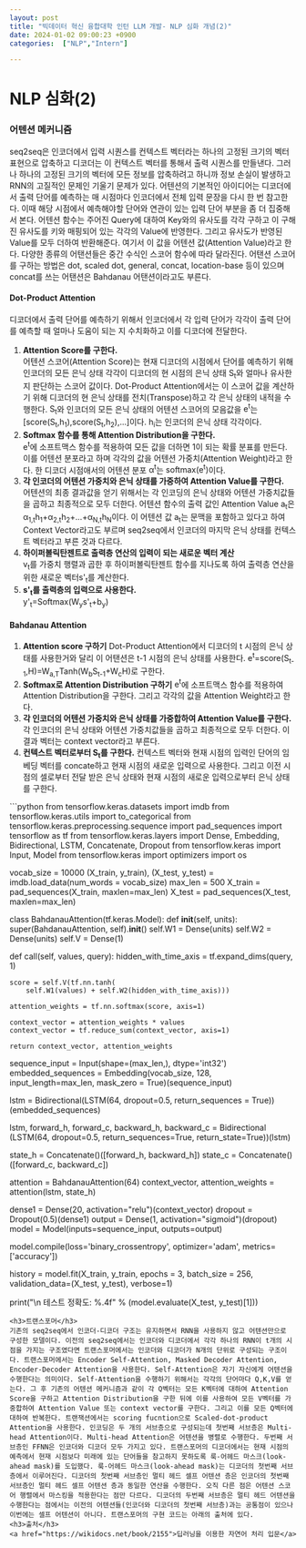 ```yaml
---
layout: post
title: "빅데이터 혁신 융합대학 인턴 LLM 개발- NLP 심화 개념(2)"
date: 2024-01-02 09:00:23 +0900
categories:  ["NLP","Intern"]

---
```

# NLP 심화(2)
<h3>어텐션 메커니즘</h3>
<div class="explain">
 seq2seq은 인코더에서 입력 시퀀스를 컨텍스트 벡터라는 하나의 고정된 크기의 벡터 표현으로 압축하고 디코더는 이 컨텍스트 벡터를 통해서 출력 시퀀스를 만들낸다. 그러나 하나의 고정된 크기의 벡터에 모든 정보를 압축하려고 하니까 정보 손실이 발생하고 RNN의 고질적인 문제인 기울기 문제가 있다. 어텐션의 기본적인 아이디어는 디코더에서 출력 단어를 예측하는 매 시점마다 인코더에서 전체 입력 문장을 다시 한 번 참고한다. 이때 해당 시점에서 예측해야할 단어와 연관이 있는 입력 단어 부분을 좀 더 집중해서 본다. 
 어텐션 함수는 주어진 Query에 대하여 Key와의 유사도를 각각 구하고 이 구해진 유사도를 키와 매핑되어 있는 각각의 Value에 반영한다. 그리고 유사도가 반영된 Value를 모두 더하여 반환해준다. 여기서 이 값을 어텐션 값(Attention Value)라고 한다. 다양한 종류의 어탠션들은 중간 수식인 스코어 함수에 따라 달라진다. 어탠션 스코어를 구하는 방법은 <span class="math">dot, scaled dot, general, concat, location-base</span> 등이 있으며 concat를 쓰는 어탠션은 Bahdanau 어탠션이라고도 부른다.
 <h4>Dot-Product Attention</h4>
 디코더에서 출력 단어를 예측하기 위해서 인코더에서 각 입력 단어가 각각이 출력 단어를 예측할 때 얼마나 도움이 되는 지 수치화하고 이를 디코더에 전달한다. 
 <ol>
 <li><b>Attention Score를 구한다.</b><br>
어텐션 스코어(Attention Score)는 현재 디코더의 시점에서 단어를 예측하기 위해 인코더의 모든 은닉 상태 각각이 디코더의 현 시점의 은닉 상태 <span class="math">S<sub>t</sub></span>와 얼마나 유사한지 판단하는 스코어 값이다. Dot-Product Attention에서는 이 스코어 값을 계산하기 위해 디코더의 현 은닉 상태를 전치(Transpose)하고 각 은닉 상태의 내적을 수행한다. <span class="math">S<sub>t</sub></span>와 인코더의 모든 은닉 상태의 어텐션 스코어의 모음값을 <span class="math">e<sup>t</sup></span>는 <span class="math">[score(S<sub>t</sub>,h<sub>1</sub>),score(S<sub>t</sub>,h<sub>2</sub>),...]</span>이다. h<sub>i</sub>는 인코더의 은닉 상태 각각이다.</li>
<li><b>Softmax 함수를 통해 Attention Distribution을 구한다.</b><br>
  <span class="math">e<sup>t</sup></span>에 소프트맥스 함수를 적용하여 모든 값을 더하면 1이 되는 확률 분표를 만든다. 이를 어텐션 분포라고 하며 각각의 값을 어텐션 가중치(Attention Weight)라고 한다. 한 디코더 시점애서의 어텐션 분포 <span class="math">&alpha;<sup>t</sup></span>는 <span class="math">softmax(e<sup>t</sup>)</span>이다.
</li>
<li><b>각 인코더의 어텐션 가중치와 은닉 상태를 가중하여 Attention Value를 구한다.</b><br>
  어텐션의 최종 결과값을 얻기 위해서는 각 인코딩의 은닉 상태와 어텐션 가중치값들을 곱하고 최종적으로 모두 더한다. 어텐션 함수의 출력 값인 Attention Value <span class="math">a<sub>t</sub></span>은 <span class="math">&alpha;<sub>1,t</sub>h<sub>1</sub>+&alpha;<sub>2,t</sub>h<sub>2</sub>+...+&alpha;<sub>N,t</sub>h<sub>N</sub></span>이다. 이 어텐션 값 <span class="math">a<sub>t</sub></span>는 문맥을 포함하고 있다고 하여 Context Vector라고도 부르며 seq2seq에서 인코더의 마지막 은닉 상태를 컨텍스트 벡터라고 부른 것과 다르다. 
</li>
<li><b>하이퍼볼릭탄젠트로 출력층 연산의 입력이 되는 새로운 벡터 계산</b><br>
<span class="math">v<sub>t</sub></span>를 가중치 행렬과 곱한 후 하이퍼볼릭탄젠트 함수를 지나도록 하여 출력층 연산을 위한 새로운 벡터<span class="math">s'<sub>t</sub></span>를 계산한다. 
</li>
<li><b><span class="math">s'<sub>t</sub></span>를 출력층의 입력으로 사용한다.</b><br>
<span class="math">y'<sub>t</sub>=Softmax(W<sub>y</sub>s'<sub>t</sub>+b<sub>y</sub>)</span>
</li>
 </ol>
<h4>Bahdanau Attention</h4>
<ol>
<li>
<b>Attention score 구하기</b>
Dot-Product Attention에서 디코더의 t 시점의 은닉 상태를 사용한거와 달리 이 어탠션은 t-1 시점의 은닉 상태를 사용한다. <span class="math">e<sup>t</sup>=score(S<sub>t-1</sub>,H)=W<sub>a,T</sub>Tanh(W<sub>b</sub>S<sub>t-1</sub>+W<sub>c</sub>H)</span>로 구한다.
</li>
<li><b>Softmax로 Attention Distribution 구하기</b>
<span class="math">e<sup>t</sup></span>에 소프트맥스 함수를 적용하여 Attention Distribution을 구한다. 그리고 각각의 값을 Attention Weight라고 한다.
</li>
<li>
<b>각 인코더의 어텐션 가중치와 은닉 상태를 가중합하여 Attention Value를 구한다.</b>
각 인코더의 은닉 상태와 어텐션 가중치값들을 곱하고 최종적으로 모두 더한다. 이 결과 벡터는 context vector라고 부른다.
</li>
<li><b>컨텍스트 벡터로부터 <span class="math">S<sub>t</sub></span>를 구한다.</b>
컨텍스트 벡터와 현재 시점의 입력인 단어의 임베딩 벡터를 concate하고 현재 시점의 새로운 입력으로 사용한다. 그리고 이전 시점의 셀로부터 전달 받은 은닉 상태와 현재 시점의 새로운 입력으로부터 은닉 상태를 구한다.
</li>
</ol>
</div>
```python
from tensorflow.keras.datasets import imdb
from tensorflow.keras.utils import to_categorical
from tensorflow.keras.preprocessing.sequence import pad_sequences
import tensorflow as tf
from tensorflow.keras.layers import Dense, Embedding, Bidirectional, LSTM, Concatenate, Dropout
from tensorflow.keras import Input, Model
from tensorflow.keras import optimizers
import os


vocab_size = 10000
(X_train, y_train), (X_test, y_test) = imdb.load_data(num_words = vocab_size)
max_len = 500
X_train = pad_sequences(X_train, maxlen=max_len)
X_test = pad_sequences(X_test, maxlen=max_len)

class BahdanauAttention(tf.keras.Model):
  def __init__(self, units):
    super(BahdanauAttention, self).__init__()
    self.W1 = Dense(units)
    self.W2 = Dense(units)
    self.V = Dense(1)

  def call(self, values, query):
    hidden_with_time_axis = tf.expand_dims(query, 1)

    score = self.V(tf.nn.tanh(
        self.W1(values) + self.W2(hidden_with_time_axis)))

    attention_weights = tf.nn.softmax(score, axis=1)

    context_vector = attention_weights * values
    context_vector = tf.reduce_sum(context_vector, axis=1)

    return context_vector, attention_weights

sequence_input = Input(shape=(max_len,), dtype='int32')
embedded_sequences = Embedding(vocab_size, 128, input_length=max_len, mask_zero = True)(sequence_input)

lstm = Bidirectional(LSTM(64, dropout=0.5, return_sequences = True))(embedded_sequences)

lstm, forward_h, forward_c, backward_h, backward_c = Bidirectional \
  (LSTM(64, dropout=0.5, return_sequences=True, return_state=True))(lstm)

state_h = Concatenate()([forward_h, backward_h])
state_c = Concatenate()([forward_c, backward_c])

attention = BahdanauAttention(64)
context_vector, attention_weights = attention(lstm, state_h)

dense1 = Dense(20, activation="relu")(context_vector)
dropout = Dropout(0.5)(dense1)
output = Dense(1, activation="sigmoid")(dropout)
model = Model(inputs=sequence_input, outputs=output)

model.compile(loss='binary_crossentropy', optimizer='adam', metrics=['accuracy'])

history = model.fit(X_train, y_train, epochs = 3, batch_size = 256, validation_data=(X_test, y_test), verbose=1)

print("\n 테스트 정확도: %.4f" % (model.evaluate(X_test, y_test)[1]))
```
<h3>트랜스포머</h3>
기존의 seq2seq에서 인코더-디코더 구조는 유지하면서 RNN을 사용하지 않고 어텐션만으로 구성한 모델이다. 이전의 seq2seq에서는 인코더와 디코더에서 각각 하나의 RNN이 t개의 시점을 가지는 구조였다면 트랜스포머에서는 인코더와 디코더가 N개의 단위로 구성되는 구조이다. 트랜스포머에서는 Encoder Self-Attention, Masked Decoder Attention, Encoder-Decoder Attention을 사용한다. Self-Attention은 자기 자신에게 어텐션을 수행한다는 의미이다. Self-Attention을 수행하기 위해서는 각각의 단어마다 Q,K,V를 얻는다. 그 후 기존의 어텐션 메커니즘과 같이 각 Q벡터는 모든 K벡터에 대하여 Attention Score을 구하고 Attention Distribution을 구한 뒤에 이를 사용하여 모든 V벡터를 가중합하여 Attention Value 또는 context vector를 구한다. 그리고 이를 모든 Q벡터에 대하여 반복한다. 트랜잭션에서는 scoring fucntion으로 Scaled-dot-product Attention을 사용한다. 인코딩은 두 개의 서브층으로 구성되는데 첫번째 서브층은 Multi-head Attention이다. Multi-head Attention은 어텐션을 병렬로 수행한다. 두번째 서브층인 FFNN은 인코더와 디코더 모두 가지고 있다. 트랜스포머의 디코더에서는 현재 시점의 예측에서 현재 시점보다 미래에 있는 단어들을 참고하지 못하도록 룩-어헤드 마스크(look-ahead mask)를 도입했다. 룩-어헤드 마스크(look-ahead mask)는 디코더의 첫번째 서브층에서 이루어진다. 디코더의 첫번째 서브층인 멀티 헤드 셀프 어텐션 층은 인코더의 첫번째 서브층인 멀티 헤드 셀프 어텐션 층과 동일한 연산을 수행한다. 오직 다른 점은 어텐션 스코어 행렬에서 마스킹을 적용한다는 점만 다르다. 디코더의 두번째 서브층은 멀티 헤드 어텐션을 수행한다는 점에서는 이전의 어텐션들(인코더와 디코더의 첫번째 서브층)과는 공통점이 있으나 이번에는 셀프 어텐션이 아니다. 트랜스포머의 구현 코드는 아래의 출처에 있다.
<h3>출처</h3>
<a href="https://wikidocs.net/book/2155">딥러닝을 이용한 자연어 처리 입문</a>
